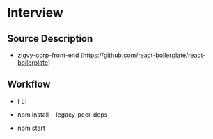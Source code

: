 # Interview

## Source Description
  - zigvy-corp-front-end (https://github.com/react-boilerplate/react-boilerplate)

## Workflow
  - FE: 
  
  - npm install --legacy-peer-deps
  - npm start
